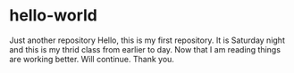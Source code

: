 # hello-world
Just another repository
Hello, this is my first repository.  It is Saturday night and this is my thrid class from earlier to day. Now that I am reading things are working better.  Will continue.  Thank you.
